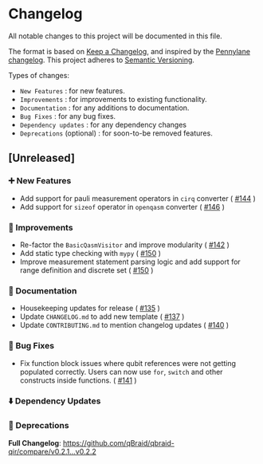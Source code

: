 # Changelog

All notable changes to this project will be documented in this file.

The format is based on [Keep a Changelog](https://keepachangelog.com/en/1.1.0/), and inspired by the [Pennylane changelog](https://github.com/PennyLaneAI/pennylane/blob/master/doc/releases/changelog-dev.md). This project adheres to [Semantic Versioning](https://semver.org/spec/v2.0.0.html).

Types of changes:
- `New Features` : for new features.
- `Improvements` : for improvements to existing functionality.
- `Documentation` : for any additions to documentation.
- `Bug Fixes` : for any bug fixes.
- `Dependency updates` : for any dependency changes
- `Deprecations` (optional) : for soon-to-be removed features.

## [Unreleased]

### ➕  New Features 
* Add support for pauli measurement operators in `cirq` converter ( [#144](https://github.com/qBraid/qbraid-qir/pull/144) )
* Add support for `sizeof` operator in `openqasm` converter ( [#146](https://github.com/qBraid/qbraid-qir/pull/146) )

### 🌟  Improvements 
* Re-factor the `BasicQasmVisitor` and improve modularity ( [#142](https://github.com/qBraid/qbraid-qir/pull/142) )
* Add static type checking with `mypy` ( [#150](https://github.com/qBraid/qbraid-qir/pull/150) )
* Improve measurement statement parsing logic and add support for range definition and discrete set ( [#150](https://github.com/qBraid/qbraid-qir/pull/150) )

### 📜  Documentation 
* Housekeeping updates for release ( [#135](https://github.com/qBraid/qbraid-qir/pull/135) )
* Update `CHANGELOG.md` to add new template ( [#137](https://github.com/qBraid/qbraid-qir/pull/137) )
* Update `CONTRIBUTING.md` to mention changelog updates ( [#140](https://github.com/qBraid/qbraid-qir/pull/140) )

### 🐛  Bug Fixes
* Fix function block issues where qubit references were not getting populated correctly. Users can now use `for`, `switch` and other constructs inside functions. ( [#141](https://github.com/qBraid/qbraid-qir/pull/141) )

### ⬇️  Dependency Updates 

### 👋  Deprecations

**Full Changelog**: https://github.com/qBraid/qbraid-qir/compare/v0.2.1...v0.2.2
